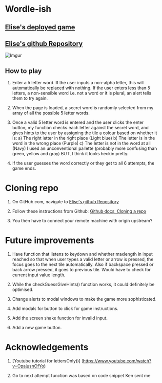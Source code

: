 # Wordle-ish

## [Elise's deployed game](https://elisabethmj.github.io/project-1/)

## [Elise's github Repository](https://github.com/elisabethmj/project-1)

![Imgur](https://i.imgur.com/PUOpqF6.png)


## How to play

1. Enter a 5 letter word. If the user inputs a non-alpha letter, this will automatically be replaced with nothing. If the user enters less than 5 letters, a non-sensible word i.e. not a word or it is plural, an alert tells them to try again.

2. When the page is loaded, a secret word is randomly selected from my array of all the possible 5 letter words.

3. Once a valid 5 letter word is entered and the user clicks the enter button, my function checks each letter against the secret word, and gives hints to the user by assigning the tile a colour based on whether it is:
        a) The right letter in the right place (Light blue)
        b) The letter is in the word in the wrong place (Purple)
        c) The letter is not in the word at all (Navy)
I used an unconventional pallette (probably more confusing than green, yellow and gray) BUT, I think it looks heckin pretty.

4. If the user guesses the word correctly or they get to all 6 attempts, the game ends.



# Cloning repo

1. On GitHub.com, navigate to [Elise's github Repository](https://github.com/elisabethmj/project-1)

2. Follow these instructions from Github: [Github docs: Cloning a repo](https://docs.github.com/en/repositories/creating-and-managing-repositories/cloning-a-repository)

3. You then have to connect your remote machine with origin upstream?


# Future improvements

1. Have function that listens to keydown and whether maxlength in input reached so that when user types a valid letter or arrow is pressed, the focus goes to the next tile automatically. Also if backspace pressed or back arrow pressed, it goes to previous tile. Would have to check for current input value length.

2. While the checkGuessGiveHints() function works, it could definitely be optimised.

3. Change alerts to modal windows to make the game more sophisticated.

4. Add modals for button to click for game instructions.

5. Add the screen shake function for invalid input.

6. Add a new game button.


# Acknowledgements

1. [Youtube tutorial for lettersOnly()] (https://www.youtube.com/watch?v=OpajusnOfYo)

2. Go to next attempt function was based on code snippet Ken sent me




